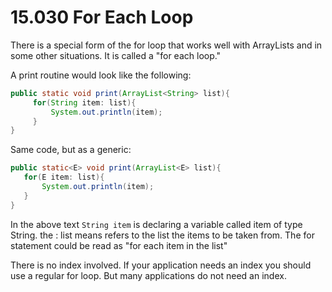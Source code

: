 # 15.030 For Each Loop

There is a special form of the for loop that works well with ArrayLists and in some other situations.  It is called a "for each loop."

A print routine would look like the following:

```java
public static void print(ArrayList<String> list){
     for(String item: list){
	     System.out.println(item);
     }
}
```

Same code, but as a generic:

```java
public static<E> void print(ArrayList<E> list){  
   for(E item: list){  
       System.out.println(item);  
   }  
}
```

In the above text `String item` is declaring a variable called item of type String.  the : list means refers to the list the items to be taken from.  The for statement could be read as "for each item in the list"


There is no index involved.  If your application needs an index you should use a regular for loop.  But many applications do not need an index.

